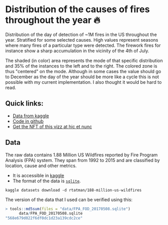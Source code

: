 # Distribution of the causes of fires throughout the year :fire:

Distribution of the day of detection of ~1M fires in the US throughout the year. Stratified for some selected causes. High values represent seasons where many fires of a particular type were detected. The firework fires for instance show a sharp accumulation in the vicinity of the 4th of July.

The shaded (in color) area represents the mode of that specific distribution
and 35% of the instances to the left and to the right. The colored zone is thus
"centered" on the mode. Although in some cases the value should go to December
as the day of the year should be more like a cycle this is not possible with my
current implementation. I also thought it would be hard to read.

## Quick links:
* [Data from kaggle](https://www.kaggle.com/rtatman/188-million-us-wildfires)
* [Code in github](https://github.com/davidmasp/data-visualization/tree/master/20210426_FPA)
* [Get the NFT of this vizz at hic et nunc](https://www.hicetnunc.xyz/objkt/152393)

## Data

The raw data contains 1.88 Million US Wildfires reported by
Fire Program Analysis (FPA) system. They span from 1992 to 2015
and are classified by location, cause and other metrics.

* It is accessible in [kaggle](https://www.kaggle.com/rtatman/188-million-us-wildfires)
* The format of the data is [`sqlite`](https://www.sqlite.org/index.html).

```
kaggle datasets download -d rtatman/188-million-us-wildfires
```

The version of the data that I used can be verified using this:

```R
> tools::md5sum(files = "data/FPA_FOD_20170508.sqlite")
      data/FPA_FOD_20170508.sqlite 
"568e679d022f6df0dc1d23a139cdc2ce"
```
